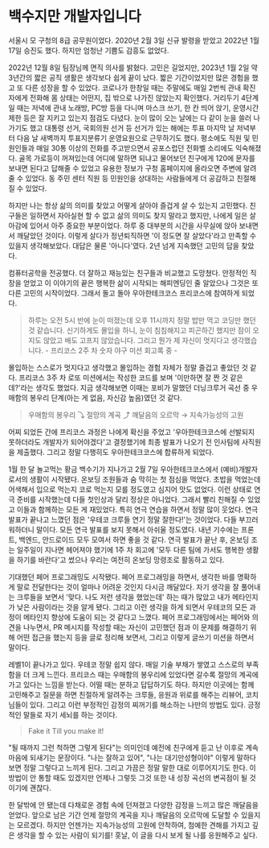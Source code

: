 # 백수지만 개발자입니다

서울시 모 구청의 8급 공무원이었다. 2020년 2월 3일 신규 발령을 받았고 2022년 1월 17일 승진도 했다. 하지만 엄청난 기쁨도 감흥도 없었다.

2022년 12월 8일 팀장님께 면직 의사를 밝혔다. 고민은 길었지만, 2023년 1월 2일 약 3년간의 짧은 공직 생활은 생각보다 쉽게 끝이 났다. 짧은 기간이었지만 많은 경험을 했고 또 다른 성장을 할 수 있었다. 코로나가 한창일 때는 주말에도 매일 2번씩 관내 확진자에게 전화해 몸 상태는 어떤지, 집 밖으로 나가진 않았는지 확인했다. 거리두기 4단계일 때는 저녁에 관내 노래방, PC방 등을 다니며 마스크 쓰기, 한 칸 띄어 앉기, 운영시간 제한 등은 잘 지키고 있는지 점검도 다녔다. 눈이 많이 오는 날에는 다 같이 눈을 쓸러 나가기도 했고 대통령 선거, 국회의원 선거 등 선거가 있는 해에는 투표 마지막 날 저녁부터 다음 날 새벽까지 투표지분류기 운영요원으로 근무하기도 했다. 평소에도 직원 및 민원인들과 매일 30통 이상의 전화를 주고받으면서 공포스럽던 전화벨 소리에도 익숙해졌다. 골목 가로등이 꺼져있는데 어디에 말하면 되냐고 물어보던 친구에게 120에 문자를 보내면 된다고 답해줄 수 있었고 유용한 정보가 구청 홈페이지에 올라오면 주변에 알려줄 수 있었다. 동 주민 센터 직원 등 민원인을 상대하는 사람들에게 더 공감하고 친절해질 수 있었다.

하지만 나는 항상 삶의 의미를 찾았고 어떻게 살아야 즐겁게 살 수 있는지 고민했다. 친구들은 일하면서 자아실현 할 수 없고 삶의 의미도 찾지 말라고 했지만, 나에게 일은 살아감에 있어서 아주 중요한 부분이었다. 하루 중 대부분의 시간을 사무실에 앉아 보내면서 깨달았던 것이다. 이렇게 살다가 정년퇴직하면 '이 정도면 잘 살았다'라고 만족할 수 있을지 생각해보았다. 대답은 물론 '아니다'였다. 2년 넘게 지속했던 고민의 답을 찾았다.

컴퓨터공학을 전공했다. 더 잘하고 재능있는 친구들과 비교했고 도망쳤다. 안정적인 직장을 얻었고 이 이야기의 끝은 행복한 삶이 시작되는 해피엔딩인 줄 알았으나 그것은 또 다른 고민의 시작이었다. 그래서 돌고 돌아 우아한테크코스 프리코스에 참여하게 되었다.

> 하루는 오전 5시 반에 눈이 떠졌는데 오후 11시까지 정말 밥만 먹고 코딩만 했던 것 같습니다. 신기하게도 몰입을 하니, 눈이 침침해지고 피곤하긴 했지만 잠이 오지도 않았고 배도 고프지 않았습니다. 그리고 뭔가 제 자신이 멋지다고 생각했습니다.
> \- 프리코스 2주 차 숫자 야구 미션 회고록 중 -

몰입하는 스스로가 멋지다고 생각했고 몰입하는 경험 자체가 정말 즐겁고 좋았던 것 같다. 프리코스 3주 차 로또 미션에서는 작성한 코드를 보며 '이만하면 잘 짠 것 같은데?'라는 생각도 했었다. 지금 생각해보면 이때는 포비가 말했던 더닝크루거 곡선 중 우매함의 봉우리 단계(아는 게 없음, 자신감 높음)였던 것 같다.

> 우매함의 봉우리 ⤵ 절망의 계곡 ⤴ 깨달음의 오르막 → 지속가능성의 고원

어찌 되었든 간에 프리코스 과정은 나에게 확신을 주었고 '우아한테크코스에 선발되지 못하더라도 개발자가 되어야겠다'고 결정했기에 최종 발표가 나오기 전 인사팀에 사직원을 제출했다. 그리고 정말 다행히도 우아한테크코스에 합류하게 되었다.

1월 한 달 놀고먹는 황금 백수기가 지나가고 2월 7일 우아한테크코스에서 (예비)개발자로서의 생활이 시작됐다. 온보딩 조원들과 숨 막히는 첫 점심을 먹었다. 초밥을 먹었는데 어색해서 입으로 먹는지 코로 먹는지 모를 정도였고 심지어 맛도 없었다. 이런 상태로 연극 준비를 시작했는데 다들 첫인상과 달리 정상은 아니었다. 그래서 빨리 친해질 수 있었고 이들과 함께하는 모든 게 재밌었다. 특히 연극 연습을 하면서 정말 많이 웃었다. 연극 발표가 끝나고 느꼈던 점은 '우테코 크루들 연기 정말 잘한다!'는 것이었다. 다들 부끄러워하더니 말이다. 모든 연극 발표를 보지 못해서 아쉬울 정도였다. 내년 기수에는 프론트, 백엔드, 안드로이드 모두 모여서 하면 좋을 것 같다. 연극 발표가 끝난 후, 온보딩 조는 일주일이 지나면 헤어져야 했기에 1주 차 회고에 '모두 다른 팀에 가서도 행복한 생활을 하기를 바란다'고 썼으나 우리는 여전히 온보딩 망령조로 활동하고 있다.

기대했던 페어 프로그래밍도 시작됐다. 페어 프로그래밍을 하면서, 생각한 바를 명확하게 말로 전달한다는 것이 얼마나 어려운 것인지 다시금 깨달았다. 자기 생각을 잘 풀어내는 크루들을 보면서 '맞다. 나도 저런 생각을 했었는데' 하는 때가 많았고 내가 메타인지가 낮은 사람이라는 것을 알게 됐다. 그리고 이런 생각을 하게 되면서 우테코의 모든 과정이 메타인지 향상에 도움이 되는 것 같다고 느꼈다. 페어 프로그래밍에서는 페어와 의견을 나누면서, PR 메시지를 작성할 때는 자신이 고민했던 점과 이 문제를 해결하기 위해 어떤 접근을 했는지 등을 글로 정리해 보면서, 그리고 이렇게 글쓰기 미션을 하면서 말이다.

레벨1이 끝나가고 있다. 우테코 정말 쉽지 않다. 매일 기술 부채가 쌓였고 스스로의 부족함을 더 크게 느낀다. 프리코스 때는 우매함의 봉우리에 있었다면 갈수록 절망의 계곡에 가고 있다는 느낌을 받는다. 어떨 때는 분하고 답답하기도 하다. 하지만 이곳에는 함께 고민해주고 질문을 하면 친절하게 알려주는 크루들, 응원과 위로를 해주는 리뷰어, 코치님들이 있다. 그리고 이런 부정적인 감정의 찌꺼기를 해소하는 나만의 방법도 있다. 긍정적인 말들로 자기 세뇌를 하는 것이다.

> Fake it Till you make it!

"될 때까지 그런 척하면 그렇게 된다"는 의미인데 예전에 친구에게 듣고 난 이후로 계속 마음에 되새기는 문장이다. "나는 잘하고 있어", "나는 대기만성형이야" 이렇게 말하다 보면 정말 그렇다고 느끼게 된다. 그리고 가끔은 정말 말한 대로 이루어지기도 한다. 이 방법이 안 통할 때도 있겠지만 언제나 그렇듯 그것 또한 내 성장 곡선의 변곡점이 될 것이기에 괜찮다.

한 달밖에 안 됐는데 다채로운 경험 속에 던져졌고 다양한 감정을 느끼고 많은 깨달음을 얻었다. 앞으로 남은 기간 언제 절망의 계곡을 지나 깨달음의 오르막에 도달할 수 있을지는 모르겠다. 하지만 언젠가는 지속가능성의 고원에 안착하여, 첨예한 견해를 가지고 깊은 생각을 할 수 있는 사람이 되기를! 훗날, 이 글을 다시 보게 될 나를 응원해주고 싶다.
